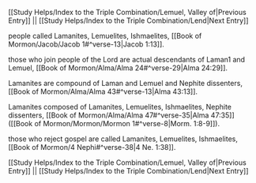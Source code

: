 [[Study Helps/Index to the Triple Combination/Lemuel, Valley of|Previous Entry]]  ||  [[Study Helps/Index to the Triple Combination/Lend|Next Entry]]

 people called Lamanites, Lemuelites, Ishmaelites, [[Book of Mormon/Jacob/Jacob 1#^verse-13|Jacob 1:13]].

 those who join people of the Lord are actual descendants of Laman1 and Lemuel, [[Book of Mormon/Alma/Alma 24#^verse-29|Alma 24:29]].

 Lamanites are compound of Laman and Lemuel and Nephite dissenters, [[Book of Mormon/Alma/Alma 43#^verse-13|Alma 43:13]].

 Lamanites composed of Lamanites, Lemuelites, Ishmaelites, Nephite dissenters, [[Book of Mormon/Alma/Alma 47#^verse-35|Alma 47:35]] ([[Book of Mormon/Mormon/Mormon 1#^verse-8|Morm. 1:8-9]]).

 those who reject gospel are called Lamanites, Lemuelites, Ishmaelites, [[Book of Mormon/4 Nephi#^verse-38|4 Ne. 1:38]].

[[Study Helps/Index to the Triple Combination/Lemuel, Valley of|Previous Entry]]  ||  [[Study Helps/Index to the Triple Combination/Lend|Next Entry]]